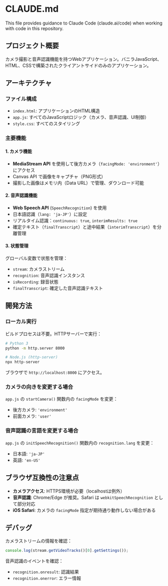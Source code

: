 # CLAUDE.md

This file provides guidance to Claude Code (claude.ai/code) when working with code in this repository.

## プロジェクト概要

カメラ撮影と音声認識機能を持つWebアプリケーション。バニラJavaScript、HTML、CSSで構築されたクライアントサイドのみのアプリケーション。

## アーキテクチャ

### ファイル構成
- `index.html`: アプリケーションのHTML構造
- `app.js`: すべてのJavaScriptロジック（カメラ、音声認識、UI制御）
- `style.css`: すべてのスタイリング

### 主要機能

#### 1. カメラ機能
- **MediaStream API** を使用して後方カメラ（`facingMode: 'environment'`）にアクセス
- Canvas API で画像をキャプチャ（PNG形式）
- 撮影した画像はメモリ内（Data URL）で管理、ダウンロード可能

#### 2. 音声認識機能
- **Web Speech API** (`SpeechRecognition`) を使用
- 日本語認識（`lang: 'ja-JP'`）に設定
- リアルタイム認識：`continuous: true`, `interimResults: true`
- 確定テキスト（`finalTranscript`）と途中結果（`interimTranscript`）を分離管理

#### 3. 状態管理
グローバル変数で状態を管理：
- `stream`: カメラストリーム
- `recognition`: 音声認識インスタンス
- `isRecording`: 録音状態
- `finalTranscript`: 確定した音声認識テキスト

## 開発方法

### ローカル実行
ビルドプロセスは不要。HTTPサーバーで実行：

```bash
# Python 3
python -m http.server 8000

# Node.js (http-server)
npx http-server
```

ブラウザで `http://localhost:8000` にアクセス。

### カメラの向きを変更する場合
`app.js` の `startCamera()` 関数内の `facingMode` を変更：
- 後方カメラ: `'environment'`
- 前面カメラ: `'user'`

### 音声認識の言語を変更する場合
`app.js` の `initSpeechRecognition()` 関数内の `recognition.lang` を変更：
- 日本語: `'ja-JP'`
- 英語: `'en-US'`

## ブラウザ互換性の注意点

- **カメラアクセス**: HTTPS環境が必要（localhostは例外）
- **音声認識**: Chrome/Edge が推奨。Safari は `webkitSpeechRecognition` として部分対応
- **iOS Safari**: カメラの `facingMode` 指定が期待通り動作しない場合がある

## デバッグ

カメラストリームの情報を確認：
```javascript
console.log(stream.getVideoTracks()[0].getSettings());
```

音声認識のイベントを確認：
- `recognition.onresult`: 認識結果
- `recognition.onerror`: エラー情報
